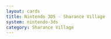 ```yaml
---
layout: cards
title: Nintendo 3DS - Sharance Village
system: nintendo-3ds
category: Sharance Village
---
```

